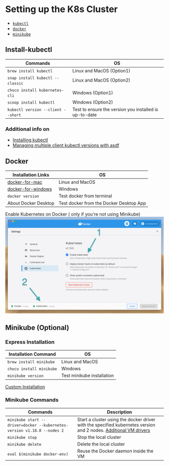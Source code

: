 # Setting up the K8s Cluster

- [`kubectl`](#Install-kubectl)
- [`docker`](#Docker)
- [`minikube`](#Minikube)

## Install-kubectl

| Commands                           | OS                                                     |
| ---------------------------------- | ------------------------------------------------------ |
| `brew install kubectl`             | Linux and MacOS (Option1)                              |
| `snap install kubectl --classic`   | Linux and MacOS (Option2)                              |
| `choco install kubernetes-cli`     | Windows (Option1)                                      |
| `scoop install kubectl`            | Windows (Option2)                                      |
| `kubectl version --client --short` | Test to ensure the version you installed is up-to-date |

### Additional info on

- [Installing kubectl](https://kubernetes.io/docs/tasks/tools/install-kubectl/)
- [Managing multiple client kubectl versions with asdf](https://asdf-vm.com/#/)

## Docker

| Installation Links                                                        | OS                                      |
| ------------------------------------------------------------------------- | --------------------------------------- |
| [docker-for-mac](https://docs.docker.com/docker-for-mac/install/)         | Linux and MacOS                         |
| [docker-for-windows](https://docs.docker.com/docker-for-windows/install/) | Windows                                 |
| `docker version`                                                          | Test docker from terminal               |
| About Docker Desktop                                                      | Test docker from the Docker Desktop App |

Enable Kubernetes on Docker ( only if you're not using Minikube)
![Drag Racing](enable_k8s_on_docker.png)

## Minikube (Optional)

### Express Installation

| Installation Command     | OS                         |
| ------------------------ | -------------------------- |
| `brew install minikube`  | Linux and MacOS            |
| `choco install minikube` | Windows                    |
| `minikube version`       | Test minikube installation |

[Custom Installation](https://kubernetes.io/docs/tasks/tools/install-minikube/)

### Minikube Commands

| Commands                                                                | Description                                                                                                                                                                                                  |
| ----------------------------------------------------------------------- | ------------------------------------------------------------------------------------------------------------------------------------------------------------------------------------------------------------ |
| `minikube start --driver=docker --kubernetes-version v1.18.0 --nodes 2` | Start a cluster using the docker driver with the specified kubernetes version and 2 nodes. [Additional VM drivers](https://kubernetes.io/docs/setup/learning-environment/minikube/#specifying-the-vm-driver) |
| `minikube stop`                                                         | Stop the local cluster                                                                                                                                                                                       |
| `minikube delete`                                                       | Delete the local cluster                                                                                                                                                                                     |
| `eval $(minikube docker-env)`                                           | Reuse the Docker daemon inside the VM                                                                                                                                                                        |

